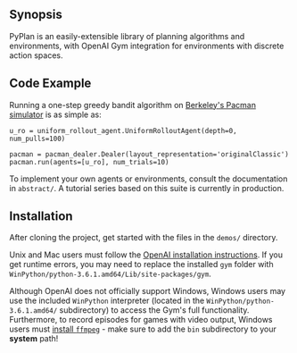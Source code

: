 ## Synopsis

PyPlan is an easily-extensible library of planning algorithms and environments, with OpenAI Gym integration for environments with discrete action spaces.

## Code Example

Running a one-step greedy bandit algorithm on [Berkeley's Pacman simulator](http://ai.berkeley.edu/project_overview.html) is as simple as:

```
u_ro = uniform_rollout_agent.UniformRolloutAgent(depth=0, num_pulls=100)

pacman = pacman_dealer.Dealer(layout_representation='originalClassic')
pacman.run(agents=[u_ro], num_trials=10)
```

To implement your own agents or environments, consult the documentation in `abstract/`. A tutorial series based on this suite is currently in production.

## Installation

After cloning the project, get started with the files in the `demos/` directory. 

Unix and Mac users must follow the [OpenAI installation instructions](https://github.com/openai/gym#installation). If you get runtime errors, you may need to replace the installed `gym` folder with `WinPython/python-3.6.1.amd64/Lib/site-packages/gym`.

Although OpenAI does not officially support Windows, Windows users may use the included `WinPython` interpreter (located in the `WinPython/python-3.6.1.amd64/` subdirectory) to access the Gym's full functionality. Furthermore, to record episodes for games with video output, Windows users must [install `ffmpeg`](http://www.wikihow.com/Install-FFmpeg-on-Windows) - make sure to add the `bin` subdirectory to your **system** path!

